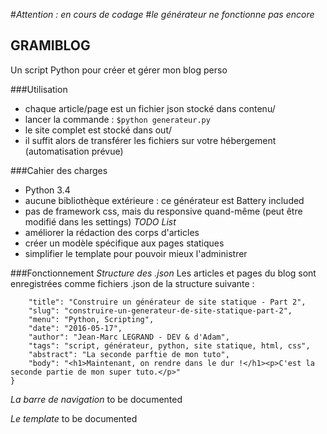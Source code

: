 #*Attention : en cours de codage*
#*le générateur ne fonctionne pas encore*

## GRAMIBLOG
Un script Python pour créer et gérer mon blog perso

###Utilisation
- chaque article/page est un fichier json stocké dans contenu/ 
- lancer la commande : ```$python generateur.py```
- le site complet est stocké dans out/
- il suffit alors de transférer les fichiers sur votre hébergement (automatisation prévue)

###Cahier des charges
- Python 3.4
- aucune bibliothèque extérieure : ce générateur est Battery included
- pas de framework css, mais du responsive quand-même (peut être modifié dans les settings)
*TODO List*
- améliorer la rédaction des corps d'articles
- créer un modèle spécifique aux pages statiques
- simplifier le template pour pouvoir mieux l'administrer

###Fonctionnement
*Structure des .json*
Les articles et pages du blog sont enregistrées comme fichiers .json de la structure suivante :
```{
	"title": "Construire un générateur de site statique - Part 2",
	"slug": "construire-un-generateur-de-site-statique-part-2",
	"menu": "Python, Scripting",
	"date": "2016-05-17",
	"author": "Jean-Marc LEGRAND - DEV & d'Adam",
	"tags": "script, générateur, python, site statique, html, css",
	"abstract": "La seconde parftie de mon tuto",
	"body": "<h1>Maintenant, on rendre dans le dur !</h1><p>C'est la seconde partie de mon super tuto.</p>"
}
```
*La barre de navigation*
to be documented

*Le template*
to be documented
